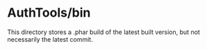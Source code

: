 AuthTools/bin
===
This directory stores a .phar build of the latest built version, but not necessarily the latest commit.
